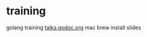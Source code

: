 # training
golang training
[talks.godoc.org](http://talks.godoc.org/github.com/gocuntian/training/example.slide)
mac
brew install slides

```

```
